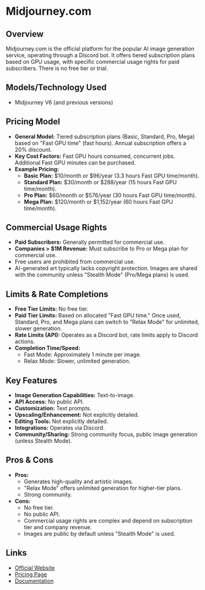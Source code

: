 # Midjourney.com

## Overview
Midjourney.com is the official platform for the popular AI image generation service, operating through a Discord bot. It offers tiered subscription plans based on GPU usage, with specific commercial usage rights for paid subscribers. There is no free tier or trial.

## Models/Technology Used
*   Midjourney V6 (and previous versions)

## Pricing Model
*   **General Model:** Tiered subscription plans (Basic, Standard, Pro, Mega) based on "Fast GPU time" (fast hours). Annual subscription offers a 20% discount.
*   **Key Cost Factors:** Fast GPU hours consumed, concurrent jobs. Additional Fast GPU minutes can be purchased.
*   **Example Pricing:**
    *   **Basic Plan:** $10/month or $96/year (3.3 hours Fast GPU time/month).
    *   **Standard Plan:** $30/month or $288/year (15 hours Fast GPU time/month).
    *   **Pro Plan:** $60/month or $576/year (30 hours Fast GPU time/month).
    *   **Mega Plan:** $120/month or $1,152/year (60 hours Fast GPU time/month).

## Commercial Usage Rights
*   **Paid Subscribers:** Generally permitted for commercial use.
*   **Companies > $1M Revenue:** Must subscribe to Pro or Mega plan for commercial use.
*   Free users are prohibited from commercial use.
*   AI-generated art typically lacks copyright protection. Images are shared with the community unless "Stealth Mode" (Pro/Mega plans) is used.

## Limits & Rate Completions
*   **Free Tier Limits:** No free tier.
*   **Paid Tier Limits:** Based on allocated "Fast GPU time." Once used, Standard, Pro, and Mega plans can switch to "Relax Mode" for unlimited, slower generation.
*   **Rate Limits (API):** Operates as a Discord bot, rate limits apply to Discord actions.
*   **Completion Time/Speed:**
    *   Fast Mode: Approximately 1 minute per image.
    *   Relax Mode: Slower, unlimited generation.

## Key Features
*   **Image Generation Capabilities:** Text-to-image.
*   **API Access:** No public API.
*   **Customization:** Text prompts.
*   **Upscaling/Enhancement:** Not explicitly detailed.
*   **Editing Tools:** Not explicitly detailed.
*   **Integrations:** Operates via Discord.
*   **Community/Sharing:** Strong community focus, public image generation (unless Stealth Mode).

## Pros & Cons
*   **Pros:**
    *   Generates high-quality and artistic images.
    *   "Relax Mode" offers unlimited generation for higher-tier plans.
    *   Strong community.
*   **Cons:**
    *   No free tier.
    *   No public API.
    *   Commercial usage rights are complex and depend on subscription tier and company revenue.
    *   Images are public by default unless "Stealth Mode" is used.

## Links
*   [Official Website](https://www.midjourney.com/)
*   [Pricing Page](https://www.midjourney.com/account/plans/)
*   [Documentation](https://docs.midjourney.com/)